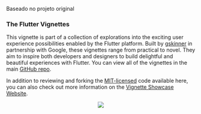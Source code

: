 Baseado no projeto original 

### The Flutter Vignettes

This vignette is part of a collection of explorations into the exciting user experience possibilities enabled by the Flutter platform. Built by [gskinner](https://gskinner.com) in partnership with Google, these vignettes range from practical to novel. They aim to inspire both developers and designers to build delightful and beautiful experiences with Flutter. You can view all of the vignettes in the main [GitHub repo](https://github.com/gskinnerTeam/flutter_vignettes). 

In addition to reviewing and forking the [MIT-licensed](LICENSE.md) code available here, you can also check out more information on the [Vignette Showcase Website](https://flutter.gskinner.com). 
<br />
<p align=center><a href=#><img src="https://github.com/On365/multiple_folding_cell/tree/master/images/show.gif"/></a></p>



